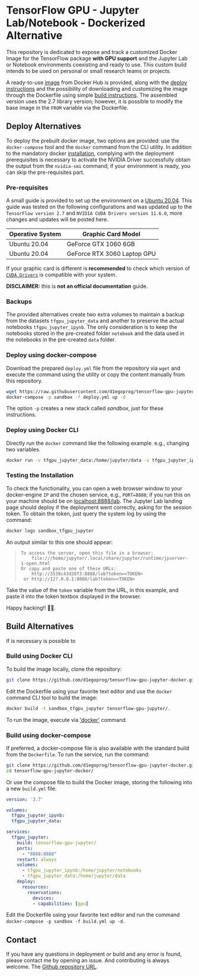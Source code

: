 # TensorFlow GPU - Jupyter Lab/Notebook - Dockerized Alternative

This repository is dedicated to expose and track a customized Docker Image for the TensorFlow package **with GPU support** and the Jupyter Lab or Notebook environments coexisting and ready to use. This custom build intends to be used on personal or small research teams or projects.

A ready-to-use [image](https://hub.docker.com/r/d1egoprog/tensorflow-gpu-jupyter) from Docker Hub is provided, along with the [deploy instructions](#deploy-alternatives) and the possibility of downloading and customizing the image through the Dockerfile using simple [build instructions](#build-alternatives). The assembled version uses the 2.7 library version; however, it is possible to modify the base image in the `FROM` variable via the Dockerfile.

## Deploy Alternatives

To deploy the prebuilt docker image, two options are provided: use the `docker-compose` tool and the `docker` command from the CLI utility. In addition to the mandatory docker [installation](https://docs.docker.com/engine/install/ubuntu/), complying with the deployment prerequisites is necessary to activate the NVIDIA Driver successfully obtain the output from the `nvidia-smi` command; if your environment is ready, you can skip the pre-requisites part.

### Pre-requisites

A small guide is provided to set up the environment on a [Ubuntu 20.04](https://github.com/d1egoprog/docker-tensorflow-gpu-jupyter/tree/main/config-nvidia-ubuntu-20.04/). This guide was tested on the following configurations and was updated up to the `TensorFlow version 2.7` and `NVIDIA CUDA Drivers version 11.6.0`, more changes and updates will be posted here.

| Operative System | Graphic Card Model |
| ---------------- | ------------------ |
| Ubuntu 20.04     | GeForce GTX 1060 6GB |
| Ubuntu 20.04     | GeForce RTX 3060 Laptop GPU |

If your graphic card is different is **recommended** to check which version of [`CUDA Drivers`](https://www.nvidia.com/download/index.aspx) is compatible with your system.

**DISCLAIMER:** this is **not an official documentation** guide.    

### Backups

The provided alternatives create two extra volumes to maintain a backup from the datasets `tfgpu_jupyter_data` and another to preserve the actual notebooks `tfgpu_jupyter_ipynb`. The only consideration is to keep the notebooks stored in the pre-created folder `notebook` and the data used in the notebooks in the pre-created `data` folder.

### Deploy using docker-compose

Download the prepared `deploy.yml` file from the repository via `wget` and execute the command using the utility or copy the content manually from this repository.

``` bash
wget https://raw.githubusercontent.com/d1egoprog/tensorflow-gpu-jupyter-docker/main/deploy.yml
docker-compose -p sandbox -f deploy.yml up -d
```

The option `-p` creates a new stack called *sandbox*, just for these instructions.

### Deploy using Docker CLI

Directly run the `docker` command like the following example. e.g., changing two variables.

``` bash
docker run -v tfgpu_jupyter_data:/home/jupyter/data -v tfgpu_jupyter_ipynb:/home/jupyter/notebooks -p 8888:8888 -name sandbox_tfgpu_jupyter --gpus all d1egoprog/tensorflow-gpu-jupyter:2.7-lab
```

### Testing the Installation

To check the functionality, you can open a web browser window to your docker-engine `IP` and the chosen service, e.g., `PORT=8888`; if you run this on your machine should be on [localhost:8888/lab](http://localhost:8888/lab). The Jupyter Lab landing page should deploy if the deployment went correctly, asking for the session token. To obtain the token, just query the system log by using the command:

``` bash
docker logs sandbox_tfgpu_jupyter
```

An output similar to this one should appear:

>     To access the server, open this file in a browser:
>         file:///home/jupyter/.local/share/jupyter/runtime/jpserver-1-open.html
>     Or copy and paste one of these URLs:
>         http://3538c43d20f3:8888/lab?token=<TOKEN>
>      or http://127.0.0.1:8888/lab?token=<TOKEN>

Take the value of the `token` variable from the URL, *<TOKEN>* in this example, and paste it into the token textbox displayed in the browser.

Happy hacking!! 🖖🖖.

## Build Alternatives

If is necessary is possible to 

### Build using Docker CLI

To build the image locally, clone the repository: 

``` bash
git clone https://github.com/d1egoprog/tensorflow-gpu-jupyter-docker.git
```

Edit the Dockerfile using your favorite text editor and use the `docker` command CLI tool to build the image:

``` bash
docker build -t sandbox_tfgpu_jupyter tensorflow-gpu-jupyter/.
```

To run the image, execute via ['docker'](#deploy-using-docker-cli) command.

### Build using docker-compose

If preferred, a docker-compose file is also available with the standard build from the `Dockerfile`. To run the service, run the command:

``` bash
git clone https://github.com/d1egoprog/tensorflow-gpu-jupyter-docker.git
cd tensorflow-gpu-jupyter-docker/
```

Or use the compose file to build the Docker image, storing the following into a new `build.yml` file. 

``` YAML
version: '3.7'

volumes:
  tfgpu_jupyter_ipynb:
  tfgpu_jupyter_data:

services:
  tfgpu_jupyter:
    build: tensorflow-gpu-jupyter/
    ports:
      - "8888:8888"
    restart: always
    volumes:
      - tfgpu_jupyter_ipynb:/home/jupyter/notebooks
      - tfgpu_jupyter_data:/home/jupyter/data
    deploy:
      resources:
        reservations:
          devices:
          - capabilities: [gpu]
```

Edit the Dockerfile using your favorite text editor and run the command `docker-compose -p sandbox -f build.yml up -d`.

## Contact

If you have any questions in deployment or build and any error is found, please contact me by opening an issue. And contributing is always welcome. The [Github repository URL](https://github.com/d1egoprog/tensorflow-gpu-jupyter-docker).

